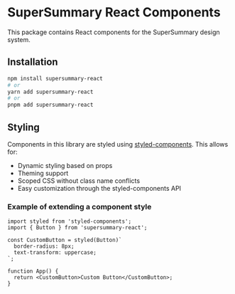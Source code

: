 # SuperSummary React Components

This package contains React components for the SuperSummary design system.

## Installation

```bash
npm install supersummary-react
# or
yarn add supersummary-react
# or
pnpm add supersummary-react
```

## Styling

Components in this library are styled using [styled-components](https://styled-components.com/). This allows for:

- Dynamic styling based on props
- Theming support
- Scoped CSS without class name conflicts
- Easy customization through the styled-components API

### Example of extending a component style

```tsx
import styled from 'styled-components';
import { Button } from 'supersummary-react';

const CustomButton = styled(Button)`
  border-radius: 8px;
  text-transform: uppercase;
`;

function App() {
  return <CustomButton>Custom Button</CustomButton>;
}
```
